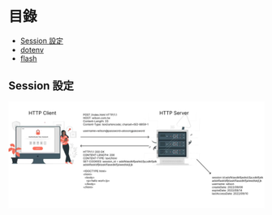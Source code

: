 # 目錄

- [Session 設定](#Session-設定)
- [dotenv](#dotenv)
- [flash](#flash)

## Session 設定

![Session](../img/Session/01.png)
